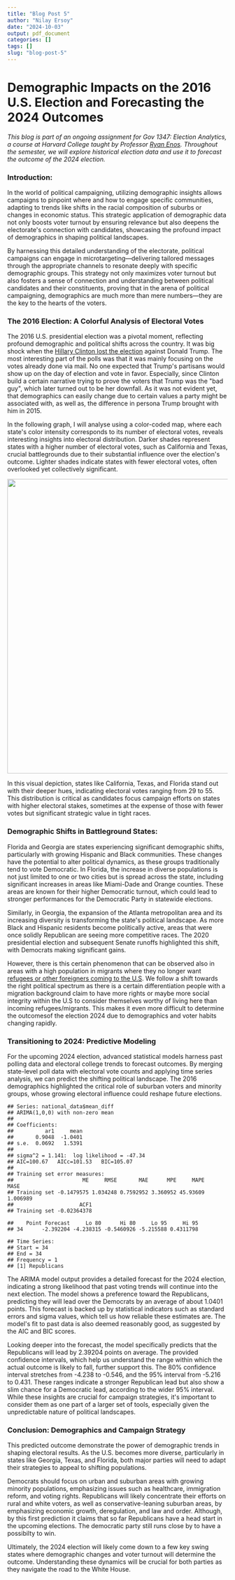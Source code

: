 ```yaml
---
title: "Blog Post 5"
author: "Nilay Ersoy"
date: "2024-10-03"
output: pdf_document
categories: []
tags: []
slug: "blog-post-5"
---
```



# Demographic Impacts on the 2016 U.S. Election and Forecasting the 2024 Outcomes


_This blog is part of an ongoing assignment for Gov 1347: Election Analytics, a course at Harvard College taught by Professor [Ryan Enos](https://www.ryandenos.com). Throughout the semester, we will explore historical election data and use it to forecast the outcome of the 2024 election._


### Introduction:


In the world of political campaigning, utilizing demographic insights allows campaigns to pinpoint where and how to engage specific communities, adapting to trends like shifts in the racial composition of suburbs or changes in economic status. This strategic application of demographic data not only boosts voter turnout by ensuring relevance but also deepens the electorate's connection with candidates, showcasing the profound impact of demographics in shaping political landscapes.

By harnessing this detailed understanding of the electorate, political campaigns can engage in microtargeting—delivering tailored messages through the appropriate channels to resonate deeply with specific demographic groups. This strategy not only maximizes voter turnout but also fosters a sense of connection and understanding between political candidates and their constituents, proving that in the arena of political campaigning, demographics are much more than mere numbers—they are the key to the hearts of the voters.




### The 2016 Election: A Colorful Analysis of Electoral Votes


The 2016 U.S. presidential election was a pivotal moment, reflecting profound demographic and political shifts across the country. It was big shock when the [Hillary Clinton lost the election](https://www.scientificamerican.com/article/why-polls-were-mostly-wrong/) against Donald Trump. The most interesting part of the polls was that it was mainly focusing on the votes already done via mail. No one expected that Trump's partisans would show up on the day of election and vote in favor. Especially, since Clinton build a certain narrative trying to prove the voters that Trump was the "bad guy", which later turned out to be her downfall. As it was not evident yet, that demographics can easily change due to certain values a party might be associated with, as well as, the difference in persona Trump brought with him in 2015. 

In the following graph, I will analyse using a color-coded map, where each state's color intensity corresponds to its number of electoral votes, reveals interesting insights into electoral distribution. Darker shades represent states with a higher number of electoral votes, such as California and Texas, crucial battlegrounds due to their substantial influence over the election's outcome. Lighter shades indicate states with fewer electoral votes, often overlooked yet collectively significant.


<img src="{{< blogdown/postref >}}index_files/figure-html/unnamed-chunk-1-1.png" width="672" />

In this visual depiction, states like California, Texas, and Florida stand out with their deeper hues, indicating electoral votes ranging from 29 to 55. This distribution is critical as candidates focus campaign efforts on states with higher electoral stakes, sometimes at the expense of those with fewer votes but significant strategic value in tight races. 




### Demographic Shifts in Battleground States:


Florida and Georgia are states experiencing significant demographic shifts, particularly with growing Hispanic and Black communities. These changes have the potential to alter political dynamics, as these groups traditionally tend to vote Democratic. In Florida, the increase in diverse populations is not just limited to one or two cities but is spread across the state, including significant increases in areas like Miami-Dade and Orange counties. These areas are known for their higher Democratic turnout, which could lead to stronger performances for the Democratic Party in statewide elections.

Similarly, in Georgia, the expansion of the Atlanta metropolitan area and its increasing diversity is transforming the state's political landscape. As more Black and Hispanic residents become politically active, areas that were once solidly Republican are seeing more competitive races. The 2020 presidential election and subsequent Senate runoffs highlighted this shift, with Democrats making significant gains.

However, there is this certain phenomenon that can be observed also in areas with a high population in migrants where they no longer want [refugees or other foreigners coming to the U.S](https://www.sciencedirect.com/science/article/abs/pii/S0049089X20300570). We follow a shift towards the right political spectrum as there is a certain differentiation people with a migration background claim to have more rights or maybe more social integrity within the U.S to consider themselves worthy of living here than incoming refugees/migrants. This makes it even more difficult to determine the outcomesof the election 2024 due to demographics and voter habits changing rapidly.



### Transitioning to 2024: Predictive Modeling


For the upcoming 2024 election, advanced statistical models harness past polling data and electoral college trends to forecast outcomes. By merging state-level poll data with electoral vote counts and applying time series analysis, we can predict the shifting political landscape. The 2016 demographics highlighted the critical role of suburban voters and minority groups, whose growing electoral influence could reshape future elections.


```
## Series: national_data$mean_diff 
## ARIMA(1,0,0) with non-zero mean 
## 
## Coefficients:
##          ar1     mean
##       0.9048  -1.0401
## s.e.  0.0692   1.5391
## 
## sigma^2 = 1.141:  log likelihood = -47.34
## AIC=100.67   AICc=101.53   BIC=105.07
## 
## Training set error measures:
##                      ME     RMSE       MAE      MPE     MAPE     MASE
## Training set -0.1479575 1.034248 0.7592952 3.360952 45.93609 1.006989
##                     ACF1
## Training set -0.02364378
```

```
##    Point Forecast     Lo 80      Hi 80     Lo 95     Hi 95
## 34      -2.392204 -4.238315 -0.5460926 -5.215588 0.4311798
```

```
## Time Series:
## Start = 34 
## End = 34 
## Frequency = 1 
## [1] Republicans
```
The ARIMA model output provides a detailed forecast for the 2024 election, indicating a strong likelihood that past voting trends will continue into the next election. The model shows a preference toward the Republicans, predicting they will lead over the Democrats by an average of about 1.0401 points. This forecast is backed up by statistical indicators such as standard errors and sigma values, which tell us how reliable these estimates are. The model's fit to past data is also deemed reasonably good, as suggested by the AIC and BIC scores.

Looking deeper into the forecast, the model specifically predicts that the Republicans will lead by 2.39204 points on average. The provided confidence intervals, which help us understand the range within which the actual outcome is likely to fall, further support this. The 80% confidence interval stretches from -4.238 to -0.546, and the 95% interval from -5.216 to 0.431. These ranges indicate a stronger Republican lead but also show a slim chance for a Democratic lead, according to the wider 95% interval. While these insights are crucial for campaign strategies, it's important to consider them as one part of a larger set of tools, especially given the unpredictable nature of political landscapes.




### Conclusion: Demographics and Campaign Strategy


This predicted outcome demonstrate the power of demographic trends in shaping electoral results. As the U.S. becomes more diverse, particularly in states like Georgia, Texas, and Florida, both major parties will need to adapt their strategies to appeal to shifting populations.


Democrats should focus on urban and suburban areas with growing minority populations, emphasizing issues such as healthcare, immigration reform, and voting rights.
Republicans will likely concentrate their efforts on rural and white voters, as well as conservative-leaning suburban areas, by emphasizing economic growth, deregulation, and law and order.
Although, by this first prediction it claims that so far Republicans have a head start in the upcoming elections. The democratic party still runs close by to have a possibilty to win.

Ultimately, the 2024 election will likely come down to a few key swing states where demographic changes and voter turnout will determine the outcome. Understanding these dynamics will be crucial for both parties as they navigate the road to the White House.

